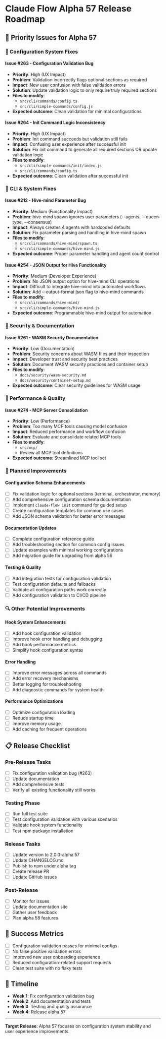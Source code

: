 # Claude Flow Alpha 57 Release Roadmap

## 🎯 Priority Issues for Alpha 57

### 🔧 Configuration System Fixes

#### **Issue #263 - Configuration Validation Bug**
- **Priority**: High (UX Impact)
- **Problem**: Validation incorrectly flags optional sections as required
- **Impact**: New user confusion with false validation errors
- **Solution**: Update validation logic to only require truly required sections
- **Files to modify**: 
  - `src/cli/commands/config.ts`
  - `src/cli/simple-commands/config.js`
- **Expected outcome**: Clean validation for minimal configurations

#### **Issue #264 - Init Command Logic Inconsistency**
- **Priority**: High (UX Impact)
- **Problem**: Init command succeeds but validation still fails
- **Impact**: Confusing user experience after successful init
- **Solution**: Fix init command to generate all required sections OR update validation logic
- **Files to modify**: 
  - `src/cli/simple-commands/init/index.js`
  - `src/cli/commands/config.ts`
- **Expected outcome**: Clean validation after successful init

### 🐛 CLI & System Fixes

#### **Issue #212 - Hive-mind Parameter Bug**
- **Priority**: Medium (Functionality Impact)
- **Problem**: hive-mind spawn ignores user parameters (--agents, --queen-type, --consensus)
- **Impact**: Always creates 4 agents with hardcoded defaults
- **Solution**: Fix parameter parsing and handling in hive-mind spawn
- **Files to modify**: 
  - `src/cli/commands/hive-mind/spawn.ts`
  - `src/cli/simple-commands/hive-mind.js`
- **Expected outcome**: Proper parameter handling and agent count control

#### **Issue #254 - JSON Output for Hive Functionality**
- **Priority**: Medium (Developer Experience)
- **Problem**: No JSON output option for hive-mind CLI operations
- **Impact**: Difficult to integrate hive-mind into automated workflows
- **Solution**: Add --output-format json flag to hive-mind commands
- **Files to modify**: 
  - `src/cli/commands/hive-mind/`
  - `src/cli/simple-commands/hive-mind.js`
- **Expected outcome**: Programmable hive-mind output for automation

### 🔐 Security & Documentation

#### **Issue #261 - WASM Security Documentation**
- **Priority**: Low (Documentation)
- **Problem**: Security concerns about WASM files and their inspection
- **Impact**: Developer trust and security best practices
- **Solution**: Document WASM security practices and container setup
- **Files to modify**: 
  - `docs/security/wasm-security.md`
  - `docs/security/container-setup.md`
- **Expected outcome**: Clear security guidelines for WASM usage

### 🚀 Performance & Quality

#### **Issue #274 - MCP Server Consolidation**
- **Priority**: Low (Performance)
- **Problem**: Too many MCP tools causing model confusion
- **Impact**: Reduced performance and workflow confusion
- **Solution**: Evaluate and consolidate related MCP tools
- **Files to modify**: 
  - `src/mcp/`
  - Review all MCP tool definitions
- **Expected outcome**: Streamlined MCP tool set

### 🚀 Planned Improvements

#### **Configuration Schema Enhancements**
- [ ] Fix validation logic for optional sections (terminal, orchestrator, memory)
- [ ] Add comprehensive configuration schema documentation
- [ ] Implement `claude-flow init` command for guided setup
- [ ] Create configuration templates for common use cases
- [ ] Add JSON schema validation for better error messages

#### **Documentation Updates**
- [ ] Complete configuration reference guide
- [ ] Add troubleshooting section for common config issues
- [ ] Update examples with minimal working configurations
- [ ] Add migration guide for upgrading from alpha 56

#### **Testing & Quality**
- [ ] Add integration tests for configuration validation
- [ ] Test configuration defaults and fallbacks
- [ ] Validate all configuration paths work correctly
- [ ] Add configuration validation to CI/CD pipeline

### 🔍 Other Potential Improvements

#### **Hook System Enhancements**
- [ ] Add hook configuration validation
- [ ] Improve hook error handling and debugging
- [ ] Add hook performance metrics
- [ ] Simplify hook configuration syntax

#### **Error Handling**
- [ ] Improve error messages across all commands
- [ ] Add error recovery mechanisms
- [ ] Better logging for troubleshooting
- [ ] Add diagnostic commands for system health

#### **Performance Optimizations**
- [ ] Optimize configuration loading
- [ ] Reduce startup time
- [ ] Improve memory usage
- [ ] Add caching for frequent operations

## 📋 Release Checklist

### Pre-Release Tasks
- [ ] Fix configuration validation bug (#263)
- [ ] Update documentation
- [ ] Add comprehensive tests
- [ ] Verify all existing functionality still works

### Testing Phase
- [ ] Run full test suite
- [ ] Test configuration validation with various scenarios
- [ ] Validate hook system functionality
- [ ] Test npm package installation

### Release Tasks
- [ ] Update version to 2.0.0-alpha.57
- [ ] Update CHANGELOG.md
- [ ] Publish to npm under alpha tag
- [ ] Create release PR
- [ ] Update GitHub issues

### Post-Release
- [ ] Monitor for issues
- [ ] Update documentation site
- [ ] Gather user feedback
- [ ] Plan alpha 58 features

## 🎯 Success Metrics

- [ ] Configuration validation passes for minimal configs
- [ ] No false positive validation errors
- [ ] Improved new user onboarding experience
- [ ] Reduced configuration-related support requests
- [ ] Clean test suite with no flaky tests

## 📅 Timeline

- **Week 1**: Fix configuration validation bug
- **Week 2**: Add documentation and tests
- **Week 3**: Testing and quality assurance
- **Week 4**: Release alpha 57

---

**Target Release**: Alpha 57 focuses on configuration system stability and user experience improvements.